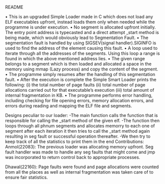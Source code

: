 README

•	This is an upgraded Simple Loader made in C which does not load any ELF executables upfront, instead loads them only when needed while the programme is under execution.
•	No segment is allocated upfront initially. The entry point address is typecasted and a direct attempt _start method is being made, which would obviously lead to Segmentation Fault.
•	The segmentation fault is handled by using SIGSEV(signal handler).SIGINFO is used to find the address of the element causing this fault.
•	A loop used to iterate through all the addresses of the segments. Using this loop a range is found in which the above mentioned address lies.
•	The given range belongs to a segment which is then loaded and allocated a space in the memory using mmap (Lazy process) and copy the content of the segment.
•	The programme simply resumes after the handling of this segmentation fault.
•	After the execution is complete the Simple Smart Loader prints the following:
(i)	the total number of page faults
(ii)	total number of page allocations carried out for that executable’s execution
(iii)	total amount of internal fragmentation in KB.
•	The programme performs error handling, including checking for file opening errors, memory allocation errors, and errors during reading and mapping the ELF file and segments.


Designs peculiar to our loader:
    -The main function calls the function that is responsible for calling the _start method of the given elf.
    -The function then loops through all phnum segments and allocates memorry to each one of segment after each iteration it then tries to call the _start method again resulting in seg fault or successful operation thereafter.
    -We then try to keep track of all the statistics to print them in the end
Contributions:
Anmol(22083): The previous loader was allocating memory upfront. Seg fault handler was made to handle any seg faults that might come and jmp was incorporated to return control back to appropriate processes.

Dhawal(22160): Page faults were found and page allocations were counted from all the places as well as internal fragmentation was taken care of to ensure fair statistics.

